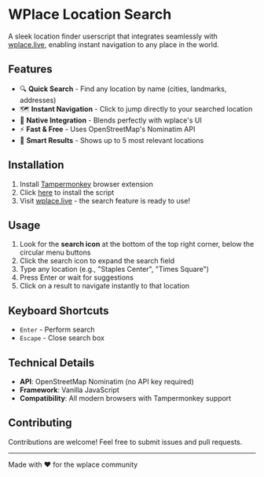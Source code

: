 # WPlace Location Search

A sleek location finder userscript that integrates seamlessly with [wplace.live](https://wplace.live), enabling instant navigation to any place in the world.

## Features

- 🔍 **Quick Search** - Find any location by name (cities, landmarks, addresses)
- 🗺️ **Instant Navigation** - Click to jump directly to your searched location
- 🎨 **Native Integration** - Blends perfectly with wplace's UI
- ⚡ **Fast & Free** - Uses OpenStreetMap's Nominatim API
- 🎯 **Smart Results** - Shows up to 5 most relevant locations

## Installation

1. Install [Tampermonkey](https://www.tampermonkey.net/) browser extension
2. Click [here](https://raw.githubusercontent.com/tugayigus/Wplace-Location-Search-and-GO-/refs/heads/main/wplace-search-and-go.user.js) to install the script
3. Visit [wplace.live](https://wplace.live) - the search feature is ready to use!

## Usage

1. Look for the **search icon** at the bottom of the top right corner, below the circular menu buttons
2. Click the search icon to expand the search field
3. Type any location (e.g., "Staples Center", "Times Square")
4. Press Enter or wait for suggestions
5. Click on a result to navigate instantly to that location

## Keyboard Shortcuts

- `Enter` - Perform search
- `Escape` - Close search box

## Technical Details

- **API**: OpenStreetMap Nominatim (no API key required)
- **Framework**: Vanilla JavaScript
- **Compatibility**: All modern browsers with Tampermonkey support

## Contributing

Contributions are welcome! Feel free to submit issues and pull requests.

---

Made with ❤️ for the wplace community
